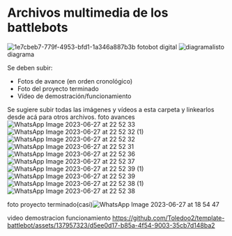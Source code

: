 # Archivos multimedia de los battlebots
![1e7cbeb7-779f-4953-bfd1-1a346a887b3b](https://github.com/Battlebots-UChile/template-battlebot/assets/137957323/8c4afd4c-774d-4d6e-a5d4-39b65ce614b7) fotobot digital
![diagramalisto](https://github.com/Battlebots-UChile/template-battlebot/assets/137957323/419b121f-4357-4b85-b673-fcea281185ac) diagrama


Se deben subir:
- Fotos de avance (en orden cronológico)
- Foto del proyecto terminado
- Vídeo de demostración/funcionamiento

Se sugiere subir todas las imágenes y vídeos a esta carpeta y linkearlos desde acá para otros archivos. 
foto avances ![WhatsApp Image 2023-06-27 at 22 52 33](https://github.com/Toledoo2/template-battlebot/assets/137957323/e3655bd4-f712-4161-a5a8-5db3e24a2955)
![WhatsApp Image 2023-06-27 at 22 52 32 (1)](https://github.com/Toledoo2/template-battlebot/assets/137957323/b8020b10-f701-4ec0-927a-34c8a6763d4f)
![WhatsApp Image 2023-06-27 at 22 52 32](https://github.com/Toledoo2/template-battlebot/assets/137957323/8f3622e9-4552-4f2e-a99d-a5a4a0877012)
![WhatsApp Image 2023-06-27 at 22 52 31](https://github.com/Toledoo2/template-battlebot/assets/137957323/1df40939-4602-4f67-a53d-89fbfffbf43d)
![WhatsApp Image 2023-06-27 at 22 52 36](https://github.com/Toledoo2/template-battlebot/assets/137957323/ebf15541-0aa6-477e-9db1-cb2b221322f7)
![WhatsApp Image 2023-06-27 at 22 52 37](https://github.com/Toledoo2/template-battlebot/assets/137957323/1e2683c8-17fe-4c1e-8065-5da1ff2c2407)
![WhatsApp Image 2023-06-27 at 22 52 39 (1)](https://github.com/Toledoo2/template-battlebot/assets/137957323/53dd16e0-ffe7-4745-a0f6-98827952114f)
![WhatsApp Image 2023-06-27 at 22 52 39](https://github.com/Toledoo2/template-battlebot/assets/137957323/594b1c09-4b1e-41e5-a7e2-bcbbe9f3a872)
![WhatsApp Image 2023-06-27 at 22 52 38 (1)](https://github.com/Toledoo2/template-battlebot/assets/137957323/1ba1b7ab-c478-480e-9e91-d579a1e49a8a)
![WhatsApp Image 2023-06-27 at 22 52 38](https://github.com/Toledoo2/template-battlebot/assets/137957323/7c7b864a-3137-4ad0-b16d-c5d70ad64ed4)

 foto proyecto terminado(casi)![WhatsApp Image 2023-06-27 at 18 54 47](https://github.com/Toledoo2/template-battlebot/assets/137957323/0f5c833c-f59e-4163-8170-f44b454a7492)

 video demostracion funcionamiento
https://github.com/Toledoo2/template-battlebot/assets/137957323/d5ee0d17-b85a-4f54-9003-35cb7d148ba2




